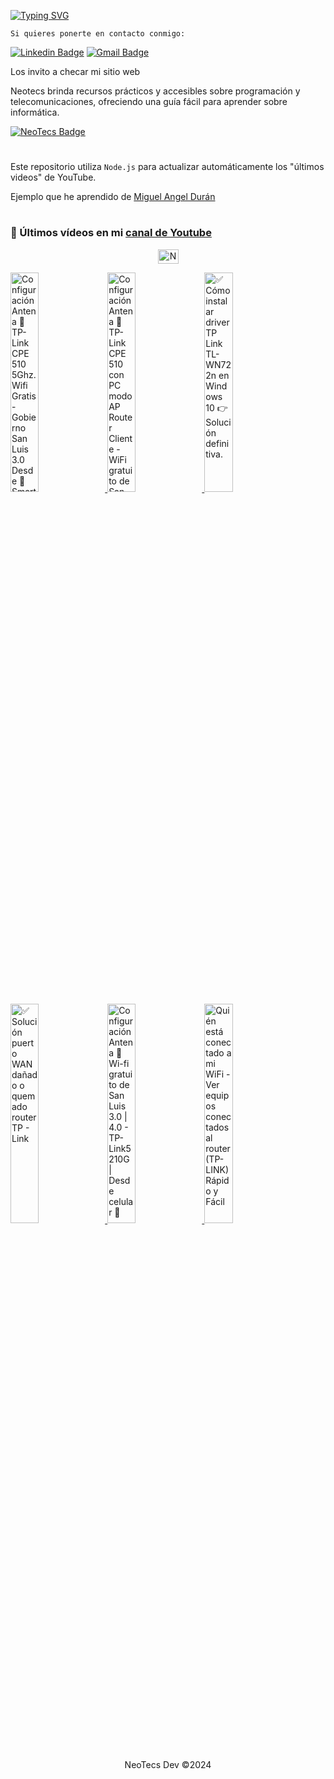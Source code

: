 [![Typing SVG](https://readme-typing-svg.herokuapp.com?font=Tektur&pause=1000&color=007ACC&width=500&lines=Hola+a+todos!+Bienvenidos+a+mi+perfil+de+GitHub!+;Soy+Desarrollador+Front+End+%2C+de+Argentina+%F0%9F%87%A6%F0%9F%87%B7)](https://git.io/typing-svg)

`Si quieres ponerte en contacto conmigo:`

[![Linkedin Badge](https://img.shields.io/badge/-Gabriel-blue?style=flat&logo=Linkedin&logoColor=white&link=https://www.linkedin.com/in/gabriel-calcagni//)](https://www.linkedin.com/in/gabriel-calcagni//)
[![Gmail Badge](https://img.shields.io/badge/-calcagni.gabriel86@gmail.com-d14836?style=flat&logo=Gmail&logoColor=white&link=mailto:mailto:calcagni.gabriel86@gmail.com)](mailto:calcagni.gabriel86@gmail.com)

Los invito a checar mi sitio web

Neotecs brinda recursos prácticos y accesibles sobre programación y telecomunicaciones, ofreciendo una guía fácil para aprender sobre informática.

[![NeoTecs Badge](https://img.shields.io/badge/-NeoTecs-<COLOR>?style=flat&logo=vercel&logoColor=white&link=https://neotecs.vercel.app)](https://neotecs.vercel.app)

#

Este repositorio utiliza `Node.js` para actualizar automáticamente los "últimos videos" de YouTube.

Ejemplo que he aprendido de <a href="https://github.com/midudev">Miguel Angel Durán</a>

#

### 📡 Últimos vídeos en mi [canal de Youtube](https://youtube.com/@tutosNeoTecs?sub_confirmation=1)

<p align="center">
   <a href="https://youtube.com/@tutosNeoTecs" target="blank">
    <img align="center" src="https://upload.wikimedia.org/wikipedia/commons/0/09/YouTube_full-color_icon_%282017%29.svg" alt="NeoTecs" height="23px" width="33px" />
  </a>
</p>

<div align="left">


<a href='https://youtu.be/brN50pXmZR8' target='_blank'>
  <img width='30%' src='https://img.youtube.com/vi/brN50pXmZR8/mqdefault.jpg' alt='Configuración Antena 📡 TP-Link CPE 510 5Ghz. Wifi Gratis - Gobierno San Luis 3.0 Desde 📱 Smartphone.' />
</a>
<a href='https://youtu.be/BRCsYxWUvpU' target='_blank'>
  <img width='30%' src='https://img.youtube.com/vi/BRCsYxWUvpU/mqdefault.jpg' alt='Configuración Antena 📡 TP-Link CPE 510 con PC modo AP Router Cliente - WiFi gratuito de San Luis 3.0' />
</a>
<a href='https://youtu.be/Rbfx0pzzRgA' target='_blank'>
  <img width='30%' src='https://img.youtube.com/vi/Rbfx0pzzRgA/mqdefault.jpg' alt='✅ Cómo instalar driver TP Link TL-WN722n en Windows 10 👉 Solución definitiva.' />
</a>
<a href='https://youtu.be/q7716CICOiM' target='_blank'>
  <img width='30%' src='https://img.youtube.com/vi/q7716CICOiM/mqdefault.jpg' alt='✅ Solución puerto WAN dañado o quemado router TP - Link' />
</a>
<a href='https://youtu.be/rlRyGt4-gzY' target='_blank'>
  <img width='30%' src='https://img.youtube.com/vi/rlRyGt4-gzY/mqdefault.jpg' alt='Configuración Antena 📡 Wi-fi gratuito de San Luis 3.0 | 4.0 - TP-Link5210G | Desde celular 📲' />
</a>
<a href='https://youtu.be/r6guLH-PoDI' target='_blank'>
  <img width='30%' src='https://img.youtube.com/vi/r6guLH-PoDI/mqdefault.jpg' alt='Quién está conectado a mi WiFi  - Ver equipos conectados al router (TP-LINK) Rápido y Fácil' />
</a>

</div>

#

<div align="center">
  <p>NeoTecs Dev ©2024</p>
</div>
